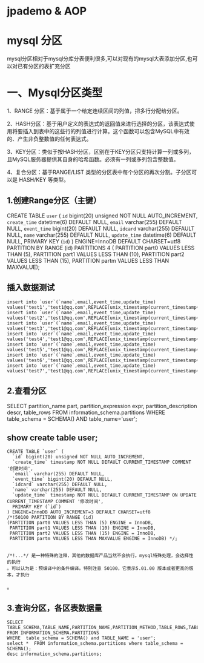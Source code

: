 # jpademo & AOP

# mysql 分区
   mysql分区相对于mysql分库分表便利很多,可以对现有的mysql大表添加分区,也可以对已有分区的表扩充分区


# 一、Mysql分区类型
1、RANGE 分区：基于属于一个给定连续区间的列值，把多行分配给分区。

2、HASH分区：基于用户定义的表达式的返回值来进行选择的分区，该表达式使用将要插入到表中的这些行的列值进行计算。这个函数可以包含MySQL中有效的、产生非负整数值的任何表达式。

3、KEY分区：类似于按HASH分区，区别在于KEY分区只支持计算一列或多列，且MySQL服务器提供其自身的哈希函数。必须有一列或多列包含整数值。

4、复合分区：基于RANGE/LIST 类型的分区表中每个分区的再次分割。子分区可以是 HASH/KEY 等类型。  



## 1.创建Range分区（主键）
CREATE TABLE `user` (
  `id` bigint(20) unsigned NOT NULL AUTO_INCREMENT,
  `create_time` datetime(6) DEFAULT NULL,
  `email` varchar(255) DEFAULT NULL,
  `event_time` bigint(20) DEFAULT NULL,
  `idcard` varchar(255) DEFAULT NULL,
  `name` varchar(255) DEFAULT NULL,
  `update_time` datetime(6) DEFAULT NULL,
  PRIMARY KEY (`id`)
) ENGINE=InnoDB DEFAULT CHARSET=utf8
PARTITION BY RANGE (id) PARTITIONS 4 (
PARTITION part0 VALUES LESS THAN (5), 
PARTITION part1 VALUES LESS THAN (10), 
PARTITION part2 VALUES LESS THAN (15), 
PARTITION partm VALUES LESS THAN MAXVALUE);


## 插入数据测试
```
insert into `user`(`name`,email,event_time,update_time) values('test1','test1@qq.com',REPLACE(unix_timestamp(current_timestamp(3)),'.',''),now());
insert into `user`(`name`,email,event_time,update_time) values('test2','test1@qq.com',REPLACE(unix_timestamp(current_timestamp(3)),'.',''),now());
insert into `user`(`name`,email,event_time,update_time) values('test3','test1@qq.com',REPLACE(unix_timestamp(current_timestamp(3)),'.',''),now());
insert into `user`(`name`,email,event_time,update_time) values('test4','test1@qq.com',REPLACE(unix_timestamp(current_timestamp(3)),'.',''),now());
insert into `user`(`name`,email,event_time,update_time) values('test5','test1@qq.com',REPLACE(unix_timestamp(current_timestamp(3)),'.',''),now());
insert into `user`(`name`,email,event_time,update_time) values('test6','test1@qq.com',REPLACE(unix_timestamp(current_timestamp(3)),'.',''),now());
insert into `user`(`name`,email,event_time,update_time) values('test7','test1@qq.com',REPLACE(unix_timestamp(current_timestamp(3)),'.',''),now());
```

## 2.查看分区
SELECT
partition_name part,
partition_expression expr,
partition_description descr,
table_rows
FROM information_schema.partitions WHERE
table_schema = SCHEMA()
AND table_name='user';

## show create table user;
```
CREATE TABLE `user` (
  `id` bigint(20) unsigned NOT NULL AUTO_INCREMENT,
  `create_time` timestamp NOT NULL DEFAULT CURRENT_TIMESTAMP COMMENT '创建时间',
  `email` varchar(255) DEFAULT NULL,
  `event_time` bigint(20) DEFAULT NULL,
  `idcard` varchar(255) DEFAULT NULL,
  `name` varchar(255) DEFAULT NULL,
  `update_time` timestamp NOT NULL DEFAULT CURRENT_TIMESTAMP ON UPDATE CURRENT_TIMESTAMP COMMENT '修改时间',
  PRIMARY KEY (`id`)
) ENGINE=InnoDB AUTO_INCREMENT=3 DEFAULT CHARSET=utf8
/*!50100 PARTITION BY RANGE (id)
(PARTITION part0 VALUES LESS THAN (5) ENGINE = InnoDB,
 PARTITION part1 VALUES LESS THAN (10) ENGINE = InnoDB,
 PARTITION part2 VALUES LESS THAN (15) ENGINE = InnoDB,
 PARTITION partm VALUES LESS THAN MAXVALUE ENGINE = InnoDB) */;


/*!...*/ 是一种特殊的注释，其他的数据库产品当然不会执行。mysql特殊处理，会选择性的执行
。可以认为是：预编译中的条件编译。特别注意 50100，它表示5.01.00 版本或者更高的版本，才执行
```

。


## 3.查询分区，各区表数据量
```
SELECT TABLE_SCHEMA,TABLE_NAME,PARTITION_NAME,PARTITION_METHOD,TABLE_ROWS,TABLESPACE_NAME
FROM INFORMATION_SCHEMA.PARTITIONS
WHERE  table_schema = SCHEMA() and TABLE_NAME = 'user';
select *  FROM information_schema.partitions where table_schema = SCHEMA();
desc information_schema.partitions;
```
